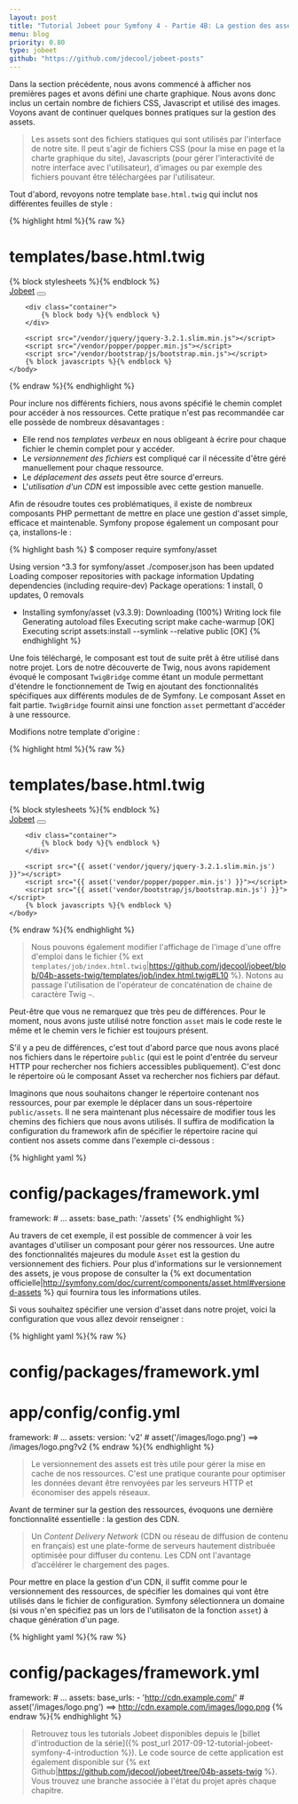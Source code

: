 ```yaml
---
layout: post
title: "Tutorial Jobeet pour Symfony 4 - Partie 4B: La gestion des assets avec Twig"
menu: blog
priority: 0.80
type: jobeet
github: "https://github.com/jdecool/jobeet-posts"
---
```


Dans la section précédente, nous avons commencé à afficher nos premières pages
et avons défini une charte graphique. Nous avons donc inclus un certain nombre
de fichiers CSS, Javascript et utilisé des images. Voyons avant de continuer
quelques bonnes pratiques sur la gestion des assets.

> Les assets sont des fichiers statiques qui sont utilisés par l'interface de
> notre site. Il peut s'agir de fichiers CSS (pour la mise en page et la charte
> graphique du site), Javascripts (pour gérer l'interactivité de notre interface
> avec l'utilisateur), d'images ou par exemple des fichiers pouvant être 
> téléchargées par l'utilisateur.

Tout d'abord, revoyons notre template `base.html.twig` qui inclut nos différentes
feuilles de style :

{% highlight html %}{% raw %}
# templates/base.html.twig
<!DOCTYPE html>
<html>
    <head>
        <meta charset="UTF-8">
        <meta name="viewport" content="width=device-width, initial-scale=1, shrink-to-fit=no">
        <title>{% block title %}Jobeet{% endblock %}</title>
        <link rel="stylesheet" href="/vendor/bootstrap/css/bootstrap.min.css">
        <link rel="stylesheet" href="/vendor/1-col-portfolio.css">
        {% block stylesheets %}{% endblock %}
    </head>
    <body>
        <nav class="navbar navbar-expand-lg navbar-dark bg-dark fixed-top">
            <div class="container">
                <a class="navbar-brand" href="#">Jobeet</a>
                <button class="navbar-toggler" type="button" data-toggle="collapse" data-target="#navbarResponsive" aria-controls="navbarResponsive" aria-expanded="false" aria-label="Toggle navigation">
                    <span class="navbar-toggler-icon"></span>
                </button>
            </div>
        </nav>

        <div class="container">
            {% block body %}{% endblock %}
        </div>

        <script src="/vendor/jquery/jquery-3.2.1.slim.min.js"></script>
        <script src="/vendor/popper/popper.min.js"></script>
        <script src="/vendor/bootstrap/js/bootstrap.min.js"></script>
        {% block javascripts %}{% endblock %}
    </body>
</html>
{% endraw %}{% endhighlight %}

Pour inclure nos différents fichiers, nous avons spécifié le chemin complet
pour accéder à nos ressources. Cette pratique n'est pas recommandée car elle
possède de nombreux désavantages :

* Elle rend nos *templates verbeux* en nous obligeant à écrire pour chaque fichier
le chemin complet pour y accéder. 
* Le *versionnement des fichiers* est compliqué car il nécessite d'être géré manuellement
pour chaque ressource.
* Le *déplacement des assets* peut être source d'erreurs.
* L'*utilisation d'un CDN* est impossible avec cette gestion manuelle.

Afin de résoudre toutes ces problématiques, il existe de nombreux composants PHP
permettant de mettre en place une gestion d'asset simple, efficace et maintenable.
Symfony propose également un composant pour ça, installons-le :

{% highlight bash %}
$ composer require symfony/asset

Using version ^3.3 for symfony/asset
./composer.json has been updated
Loading composer repositories with package information
Updating dependencies (including require-dev)
Package operations: 1 install, 0 updates, 0 removals
  - Installing symfony/asset (v3.3.9): Downloading (100%)
Writing lock file
Generating autoload files
Executing script make cache-warmup [OK]
Executing script assets:install --symlink --relative public [OK]
{% endhighlight %}

Une fois téléchargé, le composant est tout de suite prêt à être utilisé dans
notre projet. Lors de notre découverte de Twig, nous avons rapidement évoqué le
composant `TwigBridge` comme étant un module permettant d'étendre le fonctionnement
de Twig en ajoutant des fonctionnalités spécifiques aux différents modules de
de Symfony. Le composant Asset en fait partie. `TwigBridge` fournit ainsi une
fonction `asset` permettant d'accéder à une ressource.

Modifions notre template d'origine :

{% highlight html %}{% raw %}
# templates/base.html.twig
<!DOCTYPE html>
<html>
    <head>
        <meta charset="UTF-8">
        <meta name="viewport" content="width=device-width, initial-scale=1, shrink-to-fit=no">
        <title>{% block title %}Jobeet{% endblock %}</title>
        <link rel="stylesheet" href="{{ asset('vendor/bootstrap/css/bootstrap.min.css') }}">
        <link rel="stylesheet" href="{{ asset('vendor/1-col-portfolio.css') }}">
        {% block stylesheets %}{% endblock %}
    </head>
    <body>
        <nav class="navbar navbar-expand-lg navbar-dark bg-dark fixed-top">
            <div class="container">
                <a class="navbar-brand" href="#">Jobeet</a>
                <button class="navbar-toggler" type="button" data-toggle="collapse" data-target="#navbarResponsive" aria-controls="navbarResponsive" aria-expanded="false" aria-label="Toggle navigation">
                    <span class="navbar-toggler-icon"></span>
                </button>
            </div>
        </nav>

        <div class="container">
            {% block body %}{% endblock %}
        </div>

        <script src="{{ asset('vendor/jquery/jquery-3.2.1.slim.min.js') }}"></script>
        <script src="{{ asset('vendor/popper/popper.min.js') }}"></script>
        <script src="{{ asset('vendor/bootstrap/js/bootstrap.min.js') }}"></script>
        {% block javascripts %}{% endblock %}
    </body>
</html>
{% endraw %}{% endhighlight %}

> Nous pouvons également modifier l'affichage de l'image d'une offre d'emploi
> dans le fichier {% ext `templates/job/index.html.twig`|https://github.com/jdecool/jobeet/blob/04b-assets-twig/templates/job/index.html.twig#L10 %}.
> Notons au passage l'utilisation de l'opérateur de concaténation de chaine de
> caractère Twig `~`.

Peut-être que vous ne remarquez que très peu de différences. Pour le moment, nous
avons juste utilisé notre fonction `asset` mais le code reste le même et le chemin
vers le fichier est toujours présent.

S'il y a peu de différences, c'est tout d'abord parce que nous avons placé nos
fichiers dans le répertoire `public` (qui est le point d'entrée du serveur HTTP
pour rechercher nos fichiers accessibles publiquement). C'est donc le répertoire
où le composant Asset va rechercher nos fichiers par défaut.

Imaginons que nous souhaitons changer le répertoire contenant nos ressources,
pour par exemple le déplacer dans un sous-répertoire `public/assets`. Il ne
sera maintenant plus nécessaire de modifier tous les chemins des fichiers que
nous avons utilisés. Il suffira de modification la configuration du framework
afin de spécifier le répertoire racine qui contient nos assets comme dans
l'exemple ci-dessous :

{% highlight yaml %}
# config/packages/framework.yml
framework:
    # ...
    assets:
        base_path: '/assets'
{% endhighlight %}

Au travers de cet exemple, il est possible de commencer à voir les avantages
d'utiliser un composant pour gérer nos ressources. Une autre des fonctionnalités
majeures du module `Asset` est la gestion du versionnement des fichiers. Pour
plus d'informations sur le versionnement des assets, je vous propose de consulter
la {% ext documentation officielle|http://symfony.com/doc/current/components/asset.html#versioned-assets %}
qui fournira tous les informations utiles.

Si vous souhaitez spécifier une version d'asset dans notre projet, voici la
configuration que vous allez devoir renseigner :

{% highlight yaml %}{% raw %}
# config/packages/framework.yml
# app/config/config.yml
framework:
    # ...
    assets:
        version: 'v2' # asset('/images/logo.png') ==> /images/logo.png?v2
{% endraw %}{% endhighlight %}

> Le versionnement des assets est très utile pour gérer la mise en cache de nos
> ressources. C'est une pratique courante pour optimiser les données devant être
> renvoyées par les serveurs HTTP et économiser des appels réseaux.

Avant de terminer sur la gestion des ressources, évoquons une dernière
fonctionnalité essentielle : la gestion des CDN.

> Un *Content* *Delivery* *Network* (CDN ou réseau de diffusion de contenu en
> français) est une plate-forme de serveurs hautement distribuée optimisée pour
> diffuser du contenu. Les CDN ont l'avantage d’accélérer le chargement des pages.

Pour mettre en place la gestion d'un CDN, il suffit comme pour le versionnement
des ressources, de spécifier les domaines qui vont être utilisés dans le fichier
de configuration. Symfony sélectionnera un domaine (si vous n'en spécifiez pas un
lors de l'utilisaton de la fonction `asset`) à chaque génération d'un page.

{% highlight yaml %}{% raw %}
# config/packages/framework.yml
framework:
    # ...
    assets:
        base_urls:
            - 'http://cdn.example.com/' # asset('/images/logo.png') ==> http://cdn.example.com/images/logo.png
{% endraw %}{% endhighlight %}

> Retrouvez tous les tutorials Jobeet disponibles depuis le [billet d'introduction
> de la série]({% post_url 2017-09-12-tutorial-jobeet-symfony-4-introduction %}).
> Le code source de cette application est également disponible sur
> {% ext Github|https://github.com/jdecool/jobeet/tree/04b-assets-twig %}.
> Vous trouvez une branche associée à l'état du projet après chaque chapitre.
